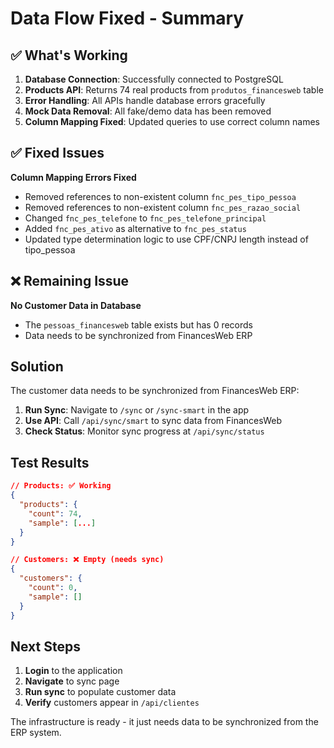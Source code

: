 # Data Flow Fixed - Summary

## ✅ What's Working

1. **Database Connection**: Successfully connected to PostgreSQL
2. **Products API**: Returns 74 real products from `produtos_financesweb` table
3. **Error Handling**: All APIs handle database errors gracefully
4. **Mock Data Removal**: All fake/demo data has been removed
5. **Column Mapping Fixed**: Updated queries to use correct column names

## ✅ Fixed Issues

**Column Mapping Errors Fixed**
- Removed references to non-existent column `fnc_pes_tipo_pessoa`
- Removed references to non-existent column `fnc_pes_razao_social`
- Changed `fnc_pes_telefone` to `fnc_pes_telefone_principal`
- Added `fnc_pes_ativo` as alternative to `fnc_pes_status`
- Updated type determination logic to use CPF/CNPJ length instead of tipo_pessoa

## ❌ Remaining Issue

**No Customer Data in Database**
- The `pessoas_financesweb` table exists but has 0 records
- Data needs to be synchronized from FinancesWeb ERP

## Solution

The customer data needs to be synchronized from FinancesWeb ERP:

1. **Run Sync**: Navigate to `/sync` or `/sync-smart` in the app
2. **Use API**: Call `/api/sync/smart` to sync data from FinancesWeb
3. **Check Status**: Monitor sync progress at `/api/sync/status`

## Test Results

```json
// Products: ✅ Working
{
  "products": {
    "count": 74,
    "sample": [...]
  }
}

// Customers: ❌ Empty (needs sync)
{
  "customers": {
    "count": 0,
    "sample": []
  }
}
```

## Next Steps

1. **Login** to the application
2. **Navigate** to sync page
3. **Run sync** to populate customer data
4. **Verify** customers appear in `/api/clientes`

The infrastructure is ready - it just needs data to be synchronized from the ERP system.
